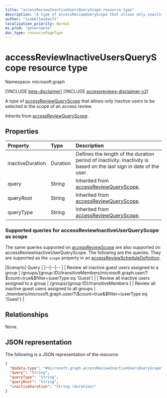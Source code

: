```yaml
---
title: "accessReviewInactiveUsersQueryScope resource type"
description: "A type of accessReviewQueryScope that allows only inactive users to be selected in the scope of an access review."
author: "isabelleatmsft"
localization_priority: Normal
ms.prod: "governance"
doc_type: resourcePageType
---
```


# accessReviewInactiveUsersQueryScope resource type

Namespace: microsoft.graph

[!INCLUDE [beta-disclaimer](../../includes/beta-disclaimer.md)]
[!INCLUDE [accessreviews-disclaimer-v2](../../includes/accessreviews-disclaimer-v2.md)]

A type of [accessReviewQueryScope](../resources/accessreviewqueryscope.md) that allows only inactive users to be selected in the scope of an access review.

Inherits from [accessReviewQueryScope](../resources/accessreviewqueryscope.md).

## Properties
|Property|Type|Description|
|:---|:---|:---|
|inactiveDuration|Duration|Defines the length of the duration period of inactivity. Inactivity is based on the last sign in date of the user.|
|query|String|Inherited from [accessReviewQueryScope](../resources/accessreviewqueryscope.md).|
|queryRoot|String|Inherited from [accessReviewQueryScope](../resources/accessreviewqueryscope.md).|
|queryType|String|Inherited from [accessReviewQueryScope](../resources/accessreviewqueryscope.md).|

### Supported queries for accessReviewInactiveUserQueryScope as scope
The same queries supported on [accessReviewScope](../resources/accessreviewscope.md) are also supported on accessReviewInactiveUserQueryScope. The following are the queries. They are supported as the `scope` property in an [accessReviewScheduleDefinition](accessreviewscheduledefinition.md).

|Scenario| Query |
|--|--|-- |
| Review all inactive guest users assigned to a group | /groups/{group ID}/transitiveMembers/microsoft.graph.user/?\$count=true&$filter=(userType eq 'Guest') |
| Review all inactive users assigned to a group | /groups/{group ID}/transitiveMembers |
| Review all inactive guest users assigned to all groups | ./members/microsoft.graph.user/?\$count=true&$filter=(userType eq 'Guest') |


## Relationships
None.

## JSON representation
The following is a JSON representation of the resource.
<!-- {
  "blockType": "resource",
  "@odata.type": "microsoft.graph.accessReviewInactiveUsersQueryScope"
}
-->
``` json
{
  "@odata.type": "#microsoft.graph.accessReviewInactiveUsersQueryScope",
  "query": "String",
  "queryType": "String",
  "queryRoot": "String",
  "inactiveDuration": "String (duration)"
}
```
